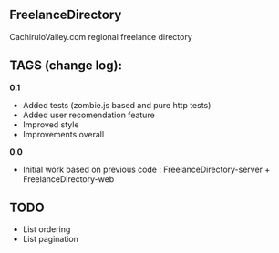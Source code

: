 FreelanceDirectory
----------------------------------

CachiruloValley.com regional freelance directory

## TAGS (change log):

**0.1**

 * Added tests (zombie.js based and pure http tests)
 * Added user recomendation feature
 * Improved style
 * Improvements overall

**0.0**

 * Initial work based on previous code : FreelanceDirectory-server + FreelanceDirectory-web

## TODO

 * List ordering
 * List pagination